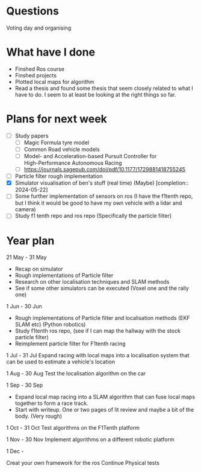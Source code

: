 # Questions
Voting day and organising

# What have I done
- Finshed Ros course
- Finshed projects
- Plotted local maps for algorithm
- Read a thesis and found some thesis that seem closely related to what I have to do. I seem to at least be looking at the right things so far.

# Plans for next week

- [ ] Study  papers
	- [ ] Magic Formula tyre model
	- [ ] Common Road vehicle models
	- [ ] Model- and Acceleration-based Pursuit Controller for  
		High-Performance Autonomous Racing
	- [ ] https://journals.sagepub.com/doi/pdf/10.1177/1729881418755245

- [ ] Particle filter rough implementation
- [x] Simulator visualisation of ben's stuff (real time) (Maybe)  [completion:: 2024-05-22]
- [ ] Some further implementation of sensors on ros (I have the f1tenth repo, but I think it would be good to have my own vehicle with a lidar and camera)
- [ ] Study f1 tenth repo and ros repo (Specifically the particle filter)

# Year plan


21 May - 31 May
- Recap on simulator
- Rough implementations of Particle filter 
- Research on other localisation techniques and SLAM methods
- See if some other simulators can be executed (Voxel one and the rally one)

1 Jun - 30 Jun
- Rough implementations of Particle filter and localisation methods (EKF SLAM etc) (Python robotics)
 - Study f1tenth ros repo, (see if I can map the hallway with the stock particle filter)
 - Reimplement particle filter for F1tenth racing

1 Jul - 31 Jul
Expand racing with local maps into a localisation system that can be used to estimate a vehicle's location

1 Aug - 30 Aug
Test the localisation algorithm on the car

1 Sep - 30 Sep
- Expand local map racing into a SLAM algorithm that can fuse local maps together to form a race track.
- Start with writeup. One or two pages of lit review and maybe a bit of the body. (Very rough)

1 Oct - 31 Oct
Test algorithms on the F1Tenth platform

1 Nov - 30 Nov
Implement algorithms on a different robotic platform

1 Dec - 

Creat your own framework for the ros 
Continue
Physical tests

